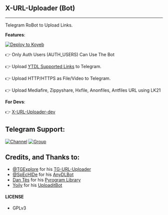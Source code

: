 ## X-URL-Uploader (Bot)
---

Telegram RoBot to Upload Links.

**Features**:


[![Deploy to Koyeb](https://www.koyeb.com/static/images/deploy/button.svg)](https://app.koyeb.com/deploy?https://app.koyeb.com/deploy?type=git&repository=github.com/Skystapper/probable-octo-bassoon&branch=master&name=wuploadingbot&run_command=python3%20bot.py&env[API_HASH]=a30a033169425171b731104554f7a575&env[APP_ID]=9261804&env[AUTH_USERS]=2050656439%201568072396&env[CHUNK_SIZE]=128&env[DEF_THUMB_NAIL_VID_S]=https://i.ibb.co/KVmcLJ3/20221007-141445.jpg&env[HTTP_PROXY]=&env[TG_BOT_TOKEN]=5013154971:AAGPFddpN3okmYhv6MvOXre6yOmhBvXuzuM&env[WEBHOOK]=ANYTHING)



👉 Only Auth Users (AUTH_USERS) Can Use The Bot

👉 Upload [YTDL Supported Links](https://ytdl-org.github.io/youtube-dl/supportedsites.html) to Telegram.

👉 Upload HTTP/HTTPS as File/Video to Telegram.

👉 Upload Mediafire, Zippyshare, Hxfile, Anonfiles, Antfiles URL using LK21

**For Devs**:

👉 [X-URL-Uploader-dev](https://github.com/X-Gorn/X-URL-Uploader/tree/dev)

## Telegram Support:

[![Channel](https://img.shields.io/badge/TG-Channel-30302f?style=flat&logo=telegram)](https://t.me/xTeamBots)
[![Group](https://img.shields.io/badge/TG-Group-30302f?style=flat&logo=telegram)](https://t.me/xTeamBotsSupport)

## Credits, and Thanks to:

* [@TGExplore](https://t.me/ViruZs) for his [TG-URL-Uploader](https://github.com/TGExplore/TG-URL-Uploader)
* [@SpEcHlDe](https://t.me/ThankTelegram) for his [AnyDLBot](https://telegram.dog/AnyDLBot)
* [Dan Tès](https://t.me/haskell) for his [Pyrogram Library](https://github.com/pyrogram/pyrogram)
* [Yoily](https://t.me/YoilyL) for his [UploaditBot](https://telegram.dog/UploaditBot)

#### LICENSE
- GPLv3
